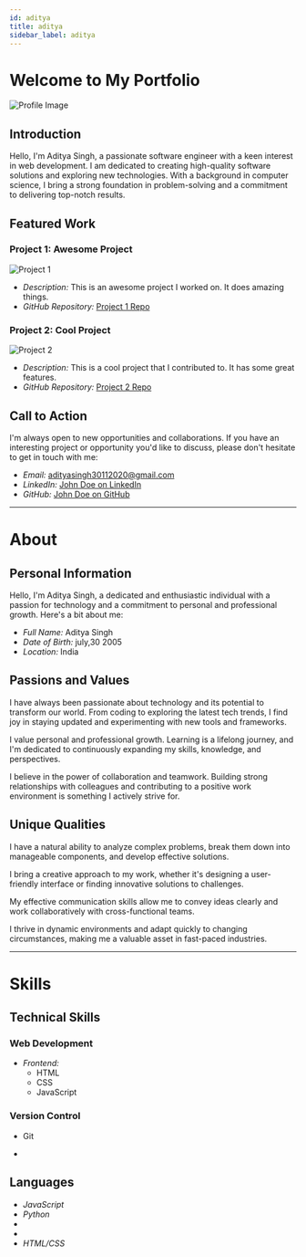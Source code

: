 ```yaml
---
id: aditya
title: aditya
sidebar_label: aditya
---
```


# Welcome to My Portfolio


![Profile Image](https://example.com/profile-image.jpg)

## Introduction

Hello, I'm Aditya Singh, a passionate software engineer with a keen interest in web development. I am dedicated to creating high-quality software solutions and exploring new technologies. With a background in computer science, I bring a strong foundation in problem-solving and a commitment to delivering top-notch results.

## Featured Work

### Project 1: Awesome Project

![Project 1](https://example.com/project1.jpg)

- *Description:* This is an awesome project I worked on. It does amazing things.
- *GitHub Repository:* [Project 1 Repo](https://github.com/your-username/project1)

### Project 2: Cool Project

![Project 2](https://example.com/project2.jpg)

- *Description:* This is a cool project that I contributed to. It has some great features.
- *GitHub Repository:* [Project 2 Repo](https://github.com/your-username/project2)

## Call to Action

I'm always open to new opportunities and collaborations. If you have an interesting project or opportunity you'd like to discuss, please don't hesitate to get in touch with me:

- *Email:* adityasingh30112020@gmail.com
- *LinkedIn:* [John Doe on LinkedIn](https://www.linkedin.com/in/johndoe)
- *GitHub:* [John Doe on GitHub](https://github.com/adityahacks123)




-------------------------------------------------

# About


## Personal Information

Hello, I'm Aditya Singh, a dedicated and enthusiastic individual with a passion for technology and a commitment to personal and professional growth. Here's a bit about me:

- *Full Name:* Aditya Singh
- *Date of Birth:* july,30 2005
- *Location:* India

## Passions and Values


I have always been passionate about technology and its potential to transform our world. From coding to exploring the latest tech trends, I find joy in staying updated and experimenting with new tools and frameworks.


I value personal and professional growth. Learning is a lifelong journey, and I'm dedicated to continuously expanding my skills, knowledge, and perspectives.


I believe in the power of collaboration and teamwork. Building strong relationships with colleagues and contributing to a positive work environment is something I actively strive for.


## Unique Qualities


I have a natural ability to analyze complex problems, break them down into manageable components, and develop effective solutions.


I bring a creative approach to my work, whether it's designing a user-friendly interface or finding innovative solutions to challenges.


My effective communication skills allow me to convey ideas clearly and work collaboratively with cross-functional teams.


I thrive in dynamic environments and adapt quickly to changing circumstances, making me a valuable asset in fast-paced industries.



-------------------------------------------------

# Skills




## Technical Skills

### Web Development

- *Frontend:*
  - HTML
  - CSS
  - JavaScript
  



### Version Control

- Git

- 
## Languages

- *JavaScript*
- *Python*
- 
- 
- *HTML/CSS*